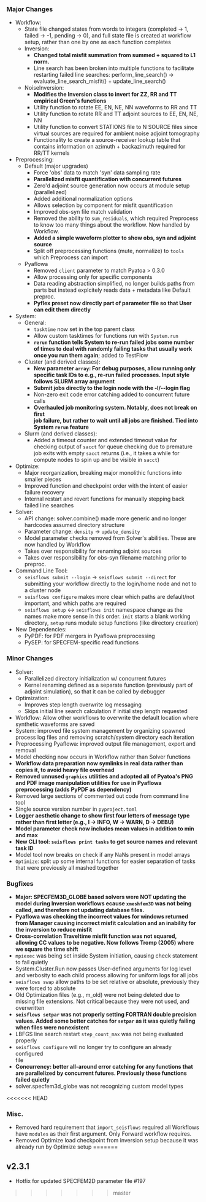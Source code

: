 ### Major Changes
- Workflow:
    - State file changed states from words to integers (completed -> 1, 
      failed -> -1, pending -> 0), and full state file is created at workflow
      setup, rather than one by one as each function completes
    - Inversion:
        - **Changed total misfit summation from summed + squared to L1 norm.**
        - Line search has been broken into multiple functions to facilitate
          restarting failed line searches: 
          perform_line_search() -> evaluate_line_search_misfit() + update_line_search()
    - NoiseInversion:
        - **Modifies the Inversion class to invert for ZZ, RR and TT empirical 
          Green's functions**
        - Utility function to rotate EE, EN, NE, NN waveforms to RR and TT
        - Utility function to rotate RR and TT adjoint sources to EE, EN, NE, NN
        - Utility function to convert STATIONS file to N SOURCE files since 
          virtual sources are required for ambient noise adjoint tomography
        - Functionality to create a source-receiver lookup table that contains
          information on azimuth + backazimuth required for RR/TT kernels
- Preprocessing:
    - Default (major upgrades)
        - Force 'obs' data to match 'syn' data sampling rate
        - **Parallelized misfit quantification with concurrent futures**
        - Zero'd adjoint source generation now occurs at module setup 
          (parallelized)
        - Added additional normalization options
        - Allows selection by component for misfit quantification
        - Improved obs-syn file match validation
        - Removed the ability to `sum_residuals`, which required Preprocess to 
          know too many things about the workflow. Now handled by Workflow.
        - **Added a simple waveform plotter to show obs, syn and adjoint source**
        - Split off preprocessing functions (mute, normalize) to `tools` which
          Preprocess can import
    - Pyaflowa
        - Removed `client` parameter to match Pyatoa > 0.3.0
        - Allow processing only for specific components
        - Data reading abstraction simplified, no longer builds paths from parts
          but instead explcitely reads data + metadata like Default preproc.
        - **Pyflex preset now directly part of parameter file so that User can
          edit them directly**
- System:
    - General:
        - `tasktime` now set in the top parent class
        - Allow custom tasktimes for functions run with `System.run`
        - **`rerun` function tells System to re-run failed jobs some number of 
          times to deal with randomly failing tasks that usually work once you
          run them again**; added to TestFlow
    - Cluster (and derived classes):
        - **New parameter `array`: For debug purposes, allow running only specific
          task IDs to e.g., re-run failed processes. Input style follows SLURM
          array argument** 
        - **Submit jobs directly to the login node with the -l/--login flag**
        - Non-zero exit code error catching added to concurrent future calls
        - **Overhauled job monitoring system. Notably, does not break on first  
          job failure, but rather to wait until all jobs are finished. Tied into System `rerun` feature**
    - Slurm (and derived classes): 
        - Added a timeout counter and extended timeout value for checking
          output of `sacct` for queue checking due to premature job exits with
          empty `sacct` returns (i.e., it takes a while for compute nodes to 
          spin up and be visible in `sacct`)
- Optimize:
    - Major reorganization, breaking major monolithic functions into smaller pieces
    - Improved function and checkpoint order with the intent of easier failure recovery
    - Internal restart and revert functions for manually stepping back failed line searches
- Solver: 
    - API change: solver.combine() made more generic and no longer hardcodes
      assumed directory structure
    - Parameter change: `density` -> `update_density`
    - Model parameter checks removed from Solver's abilities. These are now 
      handled by Workflow
    - Takes over responsibility for renaming adjoint sources 
    - Takes over responsibility for obs-syn filename matching prior to preproc.
- Command Line Tool:
    - `seisflows submit --login` -> `seisflows submit --direct` for submitting
      your workflow directly to the login/home node and not to a cluster node
    - `seisflows configure` makes more clear which paths are default/not 
      important, and which paths are required
    - `seisflows setup` <-> `seisflows init` namespace change as the names make
      more sense in this order. `init` starts a blank working directory, `setup`
      runs module setup functions (like directory creation)
- New Dependencies: 
    - PyPDF: for PDF mergers in Pyaflowa preprocessing
    - PySEP: for SPECFEM-specific read functions 

### Minor Changes
- Solver: 
    - Parallelized directory initialization w/ concurrent futures
    - Kernel renaming defined as a separate function (previously part of 
      adjoint simulation), so that it can be called by debugger
- Optimization:
    - Improves step length overwrite log messaging
    - Skips initial line search calculation if initial step length requested
- Workflow: Allow other workflows to overwrite the default location where 
  synthetic waveforms are saved
- System: improved file system management by organizing spawned process log files
  and removing scratch/system directory each iteration
- Preprocessing Pyaflowa: improved output file management, export and removal 
- Model checking now occurs in Workflow rather than Solver functions
- **Workflow data preparation now symlinks in real data rather than copies it,
  to avoid heavy file overhead**
- **Removed unnused `graphics` utilities and adopted all of Pyatoa's PNG and PDF
  image manipulation utilities for use in Pyaflowa preprocessing (adds PyPDF as
  dependency)**
- Removed large sections of commented out code from command line tool
- Single source version number in `pyproject.toml`
- **Logger aesthetic change to show first four letters of message type rather than
  first letter (e.g., I -> INFO, W -> WARN, D -> DEBU)**
- **Model parameter check now includes mean values in addition to min and max**
- **New CLI tool: `seisflows print tasks` to get source names and relevant task ID**
- Model tool now breaks on check if any NaNs present in model arrays
- `Optimize`: split up some internal functions for easier separation of tasks 
  that were previously all mashed together

### Bugfixes
- **Major: SPECFEM3D_GLOBE based solvers were NOT updating the model during 
  Inversion workflows ecause `xmeshfem3D` was not being called, and therefore 
  not updating database files.**
- **Pyaflowa was checking the incorrect values for windows returned from Manager 
  causing incorrect misfit calculation and an inability for the inversion to reduce misfit**
- **Cross-correlation Traveltime misfit function was not squared, allowing CC 
  values to be negative. Now follows Tromp (2005) where we square the time shift**
- `mpiexec` was being set inside System initiation, causing check statement to 
  fail quietly
- System.Cluster.Run now passes User-defined arguments for log level and 
  verbosity to each child process allowing for uniform logs for all jobs
- `seisflows swap` allow paths to be set relative or absolute, previously they
  were forced to absolute
- Old Optimization files (e.g., m\_old) were not being deleted due to missing 
  file extensions. Not critical because they were not used, and overwritten
- **`seisflows setpar` was not properly setting FORTRAN double precision values. 
  Added some better catches for `setpar` as it was quietly failing when files
  were nonexistent**
- LBFGS line search restart `step_count_max` was not being evaluated properly
- `seisflows configure` will no longer try to configure an already configured   
  file
- **Concurrency: better all-around error catching for any functions that are 
  parallelized by concurrent futures. Previously these functions failed quietly**
- solver.specfem3d_globe was not recognizing custom model types

<<<<<<< HEAD
### Misc.
- Removed hard requirement that `import_seisflows` required all Workflows have
  `modules` as their first argument. Only Forward workflow requires.
- Removed Optimize load checkpoint from inversion setup because it was already
  run by Optimize setup
=======
## v2.3.1
- Hotfix for updated SPECFEM2D parameter file #197
>>>>>>> master
